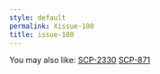 ```yaml
---
style: default
permalink: Xissue-100
title: issue-100
---
```

You may also like:
[SCP-2330](http://scp-wiki.net/scp-2330)
[SCP-871](http://scp-wiki.net/scp-871)